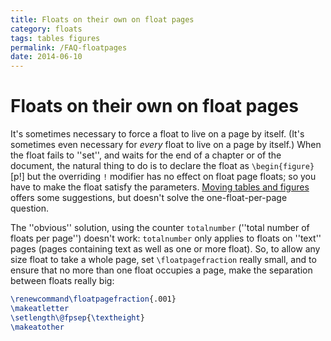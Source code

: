 ```yaml
---
title: Floats on their own on float pages
category: floats
tags: tables figures
permalink: /FAQ-floatpages
date: 2014-06-10
---
```


# Floats on their own on float pages

It's sometimes necessary to force a float to live on a page by itself.
(It's sometimes even necessary for _every_ float to live on a
page by itself.)  When the float fails to ''set'', and waits for the end
of a chapter or of the document, the natural thing to do is to declare
the float as
  `\begin{figure}`[p!]
but the overriding `!` modifier has no effect on float page floats; so
you have to make the float satisfy the parameters.
[Moving tables and figures](/FAQ-floats) offers some
suggestions, but doesn't solve the one-float-per-page question.

The ''obvious'' solution, using the counter `totalnumber`
(''total number of floats per page'') doesn't work:
`totalnumber` only applies to floats on ''text'' pages (pages
containing text as well as one or more float).  So, to allow any
size float to take a whole page, set `\floatpagefraction` really
small, and to ensure that no more than one float occupies a page, make
the separation between floats really big:
```latex
\renewcommand\floatpagefraction{.001}
\makeatletter
\setlength\@fpsep{\textheight}
\makeatother
```

